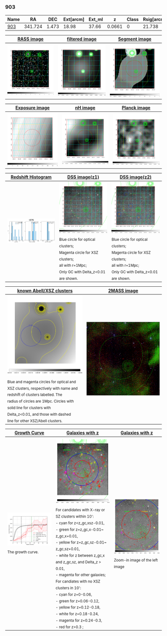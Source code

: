 <div STYLE="page-break-after: always;"></div>

### 903

|Name          |RA          |DEC      | Ext[arcm] | Ext_ml | z    | Class| Rsig[arcmin] | CRsig[c/s] | CR500[c/s] | R500[Mpc] |L500[erg/s]|F500[erg/s/cm^2]| M500[Msun]|Tx[keV]|beta|GC(XSZ,Delta_z<0.01)| GC(OPT,Delta_z<0.01)|GC|alias|
|--------------|------------|------------|---|---|-----------|--------|------|------|----|----|----|----|----|----|----|----|----|----|---|
|[903](script/903.md)     | 341.724       | 1.473       | 18.98    | 37.66   | 0.0661 | 0   | 21.738 |0.181 |0.166 |0.740 |2.956e+43 |2.796e-12 |1.227e+14 |2.479 |0.590 |-, |-, |-, |t576|

|[RASS image](../image/903/903_img.pdf)|[filtered image](../image/903/903_fil.pdf)|[Segment image](../image/903/903_seg.pdf)|
|-------------------|--------------------|-------------------|
| <img src="../image/903/903_img.png" width="300">  | <img src="../image/903/903_fil.png" width="300">   | <img src="../image/903/903_seg.png" width="300">  |

|[Exposure image](../image/903/903_mex.pdf)| [nH image](../image/903/903_nh.pdf)| [Planck image](../image/903/903_p.pdf)|
|-------------------|--------------------|-------------------|
|<img src="../image/903/903_mex.png" width="300">   | <img src="../image/903/903_nh.png" width="300">    | <img src="../image/903/903_p.png" width="300"> |

|[Redshift Histogram](../image/903/903_zg.pdf) | [DSS image(z1)](../image/903/903_dss_z1.pdf)      |  [DSS image(z2)](../image/903/903_dss_z2.pdf)    |
|-------------------|--------------------|-------------------|
|<img src="../image/903/903_zg.png" width="300"> |<img src="../image/903/903_dss_z1.png" width="300"> <sub><br>Blue circle for optical clusters; <br>Magenta circle for XSZ clusters; <br>all with r=1Mpc; <br>Only GC with Delta_z<0.01 are shown. </sub>| <img src="../image/903/903_dss_z2.png" width="300"><sub><br>Blue circle for optical clusters; <br>Magenta circle for XSZ clusters; <br>all with r=1Mpc; <br>Only GC with Delta_z<0.01 are shown. </sub> |

|[known Abell/XSZ clusters](../image/903/903_m.pdf) | [2MASS image](../image/903/903_2mass.pdf)      |
|-------------------|-------------------|
|<img src=../image/903/903_m.png width="300"> <sub><br>Blue and magenta circles for optical and <br>XSZ clusters, respectively with name and <br>redshift of clusters labelled. The <br>radius of circles are 1Mpc. Circles with <br>solid line for clusters with <br>Delta_z<0.01, and those with dashed <br>line for other XSZ/Abell clusters.        </sub>|<img src="../image/903/903_2mass.png" width="300">  |

|[Growth Curve](../image/903/903_gca_all.png) |[Galaxies with z](../image/903/903_opt_ned.pdf) |[Galaxies with z](../image/903/903_opt_ned_zoom.pdf) |
|-------------------|-------------------|-------------------|
| <img src="../image/903/903_gca_all.png" width="300"> <sub><br>The growth curve.</sub>| <img src=../image/903/903_opt_ned.png width="300"> <br><sub> For candidates with X-ray or SZ clusters within 10': <br> - cyan for z<z_gc,xsz-0.01, <br> - green for z=z_gc,x-0.01~ z_gc,x+0.01, <br> - yellow for z=z_gc,sz-0.01~ z_gc,sz+0.01, <br> - white for z between z_gc,x and z_gc,sz, and Delta_z > 0.01, <br> - magenta for other galaxies; <br>For candiates with no XSZ clusters in 10': <br> - cyan for z=0-0.06, <br> - green for z=0.06-0.12, <br> - yellow for z=0.12-0.18, <br> - white for z=0.18-0.24, <br> - magenta for z=0.24-0.3, <br> - red for z>0.3 ;  </sub>|<img src=../image/903/903_opt_ned_zoom.png width="300">  <br><sub> Zoom-in image of the left image</sub>|





